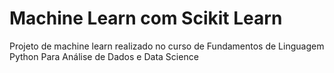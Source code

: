 # Machine Learn com Scikit Learn
Projeto de machine learn realizado no curso de  Fundamentos de Linguagem Python Para Análise de Dados e Data Science
